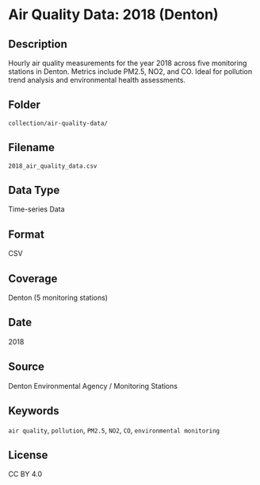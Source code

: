 #  Air Quality Data: 2018 (Denton)

##  Description
Hourly air quality measurements for the year 2018 across five monitoring stations in Denton. Metrics include PM2.5, NO2, and CO. Ideal for pollution trend analysis and environmental health assessments.

##  Folder
`collection/air-quality-data/`

##  Filename
`2018_air_quality_data.csv`

##  Data Type
Time-series Data

##  Format
CSV

##  Coverage
Denton (5 monitoring stations)

##  Date
2018

##  Source
Denton Environmental Agency / Monitoring Stations

##  Keywords
`air quality`, `pollution`, `PM2.5`, `NO2`, `CO`, `environmental monitoring`

##  License
CC BY 4.0